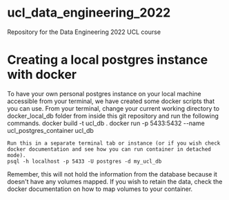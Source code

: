 # ucl_data_engineering_2022
Repository for the Data Engineering 2022 UCL course

# Creating a local postgres instance with docker
To have your own personal postgres instance on your local machine accessible from your terminal, we have created some docker scripts that
you can use. From your terminal, change your current working directory to docker_local_db folder from inside this git repository and run
the following commands.
    docker build -t ucl_db . 
    docker run -p 5433:5432 --name ucl_postgres_container ucl_db

    Run this in a separate terminal tab or instance (or if you wish check docker documentation and see how you can run container in detached mode).
    psql -h localhost -p 5433 -U postgres -d my_ucl_db 

Remember, this will not hold the information from the database because it doesn't have any volumes mapped. If you wish to retain the data, check the
docker documentation on how to map volumes to your container.


